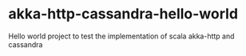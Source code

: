 # akka-http-cassandra-hello-world
Hello world project to test the implementation of scala akka-http and cassandra
